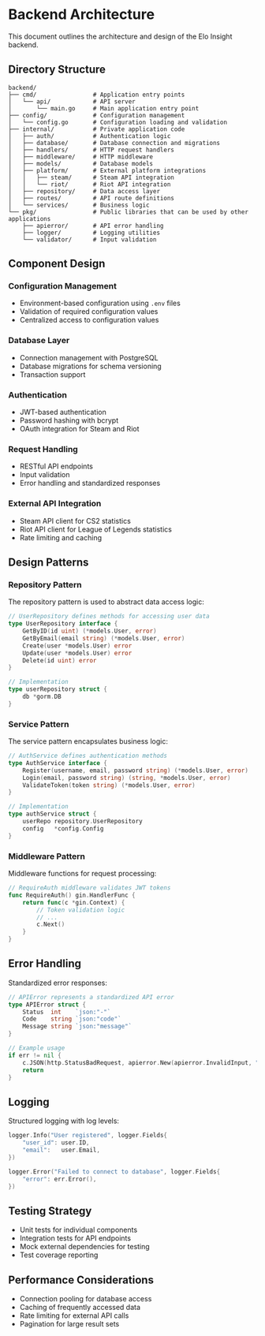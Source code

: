 # Backend Architecture

This document outlines the architecture and design of the Elo Insight backend.

## Directory Structure

```
backend/
├── cmd/                # Application entry points
│   └── api/            # API server
│       └── main.go     # Main application entry point
├── config/             # Configuration management
│   └── config.go       # Configuration loading and validation
├── internal/           # Private application code
│   ├── auth/           # Authentication logic
│   ├── database/       # Database connection and migrations
│   ├── handlers/       # HTTP request handlers
│   ├── middleware/     # HTTP middleware
│   ├── models/         # Database models
│   ├── platform/       # External platform integrations
│   │   ├── steam/      # Steam API integration
│   │   └── riot/       # Riot API integration
│   ├── repository/     # Data access layer
│   ├── routes/         # API route definitions
│   └── services/       # Business logic
└── pkg/                # Public libraries that can be used by other applications
    ├── apierror/       # API error handling
    ├── logger/         # Logging utilities
    └── validator/      # Input validation
```

## Component Design

### Configuration Management

- Environment-based configuration using `.env` files
- Validation of required configuration values
- Centralized access to configuration values

### Database Layer

- Connection management with PostgreSQL
- Database migrations for schema versioning
- Transaction support

### Authentication

- JWT-based authentication
- Password hashing with bcrypt
- OAuth integration for Steam and Riot

### Request Handling

- RESTful API endpoints
- Input validation
- Error handling and standardized responses

### External API Integration

- Steam API client for CS2 statistics
- Riot API client for League of Legends statistics
- Rate limiting and caching

## Design Patterns

### Repository Pattern

The repository pattern is used to abstract data access logic:

```go
// UserRepository defines methods for accessing user data
type UserRepository interface {
    GetByID(id uint) (*models.User, error)
    GetByEmail(email string) (*models.User, error)
    Create(user *models.User) error
    Update(user *models.User) error
    Delete(id uint) error
}

// Implementation
type userRepository struct {
    db *gorm.DB
}
```

### Service Pattern

The service pattern encapsulates business logic:

```go
// AuthService defines authentication methods
type AuthService interface {
    Register(username, email, password string) (*models.User, error)
    Login(email, password string) (string, *models.User, error)
    ValidateToken(token string) (*models.User, error)
}

// Implementation
type authService struct {
    userRepo repository.UserRepository
    config   *config.Config
}
```

### Middleware Pattern

Middleware functions for request processing:

```go
// RequireAuth middleware validates JWT tokens
func RequireAuth() gin.HandlerFunc {
    return func(c *gin.Context) {
        // Token validation logic
        // ...
        c.Next()
    }
}
```

## Error Handling

Standardized error responses:

```go
// APIError represents a standardized API error
type APIError struct {
    Status  int    `json:"-"`
    Code    string `json:"code"`
    Message string `json:"message"`
}

// Example usage
if err != nil {
    c.JSON(http.StatusBadRequest, apierror.New(apierror.InvalidInput, "Invalid email format"))
    return
}
```

## Logging

Structured logging with log levels:

```go
logger.Info("User registered", logger.Fields{
    "user_id": user.ID,
    "email":   user.Email,
})

logger.Error("Failed to connect to database", logger.Fields{
    "error": err.Error(),
})
```

## Testing Strategy

- Unit tests for individual components
- Integration tests for API endpoints
- Mock external dependencies for testing
- Test coverage reporting

## Performance Considerations

- Connection pooling for database access
- Caching of frequently accessed data
- Rate limiting for external API calls
- Pagination for large result sets

